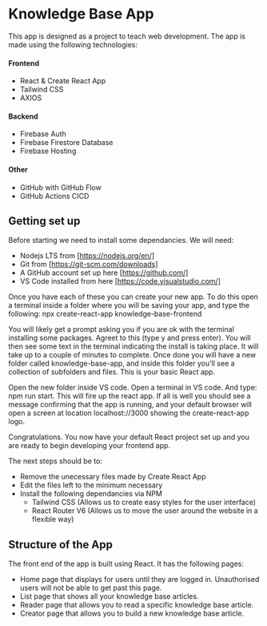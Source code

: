 # Knowledge Base App

This app is designed as a project to teach web development. The app is made using the following technologies:

#### Frontend

- React & Create React App
- Tailwind CSS
- AXIOS

#### Backend

- Firebase Auth
- Firebase Firestore Database
- Firebase Hosting

#### Other

- GitHub with GitHub Flow
- GitHub Actions CICD

## Getting set up

Before starting we need to install some dependancies. We will need:

- Nodejs LTS from [https://nodejs.org/en/]
- Git from [https://git-scm.com/downloads]
- A GitHub account set up here [https://github.com/]
- VS Code installed from here [https://code.visualstudio.com/]

Once you have each of these you can create your new app. To do this open a terminal inside a folder where you will be saving your app, and type the
following: npx create-react-app knowledge-base-frontend

You will likely get a prompt asking you if you are ok with the terminal installing some packages. Agreet to this (type y and press enter). You will then see
some text in the terminal indicating the install is taking place. It will take up to a couple of minutes to complete. Once done you will have a new folder
called knowledge-base-app, and inside this folder you'll see a collection of subfolders and files. This is your basic React app.

Open the new folder inside VS code. Open a terminal in VS code. And type: npm run start. This will fire up the react app. If all is well you should see a
message confirming that the app is running, and your default browser will open a screen at location localhost://3000 showing the create-react-app logo.

Congratulations. You now have your default React project set up and you are ready to begin developing your frontend app.

The next steps should be to:

- Remove the unecessary files made by Create React App
- Edit the files left to the minimum necessary
- Install the following dependancies via NPM
  - Tailwind CSS (Allows us to create easy styles for the user interface)
  - React Router V6 (Allows us to move the user around the website in a flexible way)

## Structure of the App

The front end of the app is built using React. It has the following pages:

- Home page that displays for users until they are logged in. Unauthorised users will not be able to get past this page.
- List page that shows all your knowledge base articles.
- Reader page that allows you to read a specific knowledge base article.
- Creator page that allows you to build a new knowledge base article.
